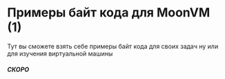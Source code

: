 # Примеры байт кода  для MoonVM (1)
  
Тут вы сможете взять себе примеры байт кода для своих задач ну или для изучения виртуальной машины

##### СКОРО
